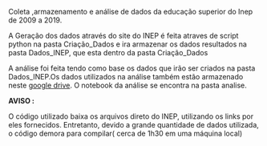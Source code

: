 Coleta ,armazenamento e análise de dados da educação superior do Inep de 2009 a 2019.

A Geração dos dados através do site do INEP é feita atraves de script python na pasta Criação_Dados e ira armazenar os dados resultados na pasta Dados_INEP, que esta dentro da pasta Criação_Dados 

A análise foi feita tendo como base os dados que irão ser criados na pasta Dados_INEP.Os dados utilizados na análise também estão armazenado neste [google drive](https://drive.google.com/drive/folders/1DrEowqNixud3IlHMO6YTgZqQ2PvgvTpk?usp=sharing). O notebook da análise se encontra na pasta analise.


**AVISO :**

O código utilizado baixa os arquivos direto do INEP, utilizando os links por eles fornecidos. Entretanto, devido a grande quantidade de dados utilizada, o código
demora para compilar( cerca de 1h30 em uma máquina local)
